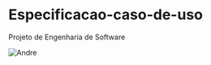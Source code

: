 # Especificacao-caso-de-uso
Projeto de Engenharia de Software

![Andre](https://user-images.githubusercontent.com/87334467/167162720-e4a4fe18-618d-4581-8e20-41a0b2ce5ea4.png)


